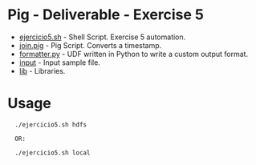 Pig - Deliverable - Exercise 5
==============================

 * [ejercicio5.sh](./ejercicio5.sh) - Shell Script. Exercise 5 automation.
 * [join.pig](./udfs.pig) - Pig Script. Converts a timestamp.
 * [formatter.py](./formatter.py) - UDF written in Python to write a custom output format.
 * [input](./input) - Input sample file.
 * [lib](./lib) - Libraries. 

Usage
=====

      ./ejercicio5.sh hdfs 

      OR: 
      
      ./ejercicio5.sh local
